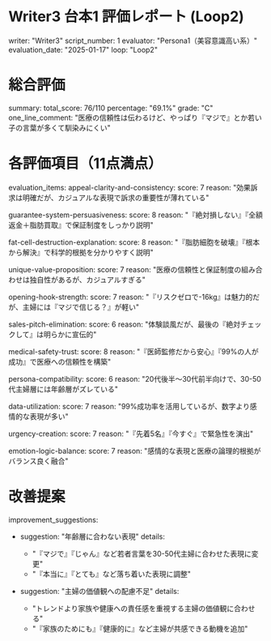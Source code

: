 # Writer3 台本1 評価レポート (Loop2)
writer: "Writer3"
script_number: 1
evaluator: "Persona1（美容意識高い系）"
evaluation_date: "2025-01-17"
loop: "Loop2"

# 総合評価
summary:
  total_score: 76/110
  percentage: "69.1%"
  grade: "C"
  one_line_comment: "医療の信頼性は伝わるけど、やっぱり『マジで』とか若い子の言葉が多くて馴染みにくい"

# 各評価項目（11点満点）
evaluation_items:
  appeal-clarity-and-consistency:
    score: 7
    reason: "効果訴求は明確だが、カジュアルな表現で訴求の重要性が薄れている"
  
  guarantee-system-persuasiveness:
    score: 8
    reason: "『絶対損しない』『全額返金＋脂肪買取』で保証制度をしっかり説明"
  
  fat-cell-destruction-explanation:
    score: 8
    reason: "『脂肪細胞を破壊』『根本から解決』で科学的根拠を分かりやすく説明"
  
  unique-value-proposition:
    score: 7
    reason: "医療の信頼性と保証制度の組み合わせは独自性があるが、カジュアルすぎる"
  
  opening-hook-strength:
    score: 7
    reason: "『リスクゼロで-16kg』は魅力的だが、主婦には『マジで信じる？』が軽い"
  
  sales-pitch-elimination:
    score: 6
    reason: "体験談風だが、最後の『絶対チェックして』は明らかに宣伝的"
  
  medical-safety-trust:
    score: 8
    reason: "『医師監修だから安心』『99%の人が成功』で医療への信頼性を構築"
  
  persona-compatibility:
    score: 6
    reason: "20代後半〜30代前半向けで、30-50代主婦層には年齢層がズレている"
  
  data-utilization:
    score: 7
    reason: "99%成功率を活用しているが、数字より感情的な表現が多い"
  
  urgency-creation:
    score: 7
    reason: "『先着5名』『今すぐ』で緊急性を演出"
  
  emotion-logic-balance:
    score: 7
    reason: "感情的な表現と医療の論理的根拠がバランス良く融合"

# 改善提案
improvement_suggestions:
  - suggestion: "年齢層に合わない表現"
    details: 
      - "『マジで』『じゃん』など若者言葉を30-50代主婦に合わせた表現に変更"
      - "『本当に』『とても』など落ち着いた表現に調整"
  
  - suggestion: "主婦の価値観への配慮不足"
    details:
      - "トレンドより家族や健康への責任感を重視する主婦の価値観に合わせる"
      - "『家族のためにも』『健康的に』など主婦が共感できる動機を追加"